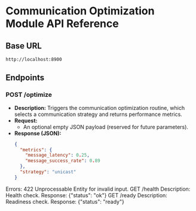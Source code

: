 # Communication Optimization Module API Reference

## Base URL
`http://localhost:8900`

## Endpoints

### POST /optimize
- **Description:** Triggers the communication optimization routine, which selects a communication strategy and returns performance metrics.
- **Request:**  
  - An optional empty JSON payload (reserved for future parameters).
- **Response (JSON):**
  ```json
  {
    "metrics": {
      "message_latency": 0.25,
      "message_success_rate": 0.89
    },
    "strategy": "unicast"
  }

Errors:
422 Unprocessable Entity for invalid input.
GET /health
Description: Health check.
Response: {"status": "ok"}
GET /ready
Description: Readiness check.
Response: {"status": "ready"}